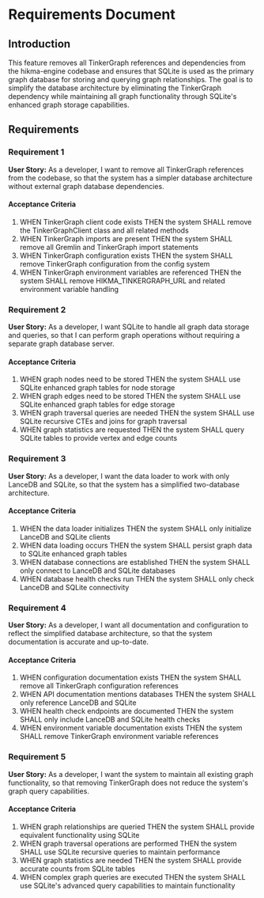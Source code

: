 # Requirements Document

## Introduction

This feature removes all TinkerGraph references and dependencies from the hikma-engine codebase and ensures that SQLite is used as the primary graph database for storing and querying graph relationships. The goal is to simplify the database architecture by eliminating the TinkerGraph dependency while maintaining all graph functionality through SQLite's enhanced graph storage capabilities.

## Requirements

### Requirement 1

**User Story:** As a developer, I want to remove all TinkerGraph references from the codebase, so that the system has a simpler database architecture without external graph database dependencies.

#### Acceptance Criteria

1. WHEN TinkerGraph client code exists THEN the system SHALL remove the TinkerGraphClient class and all related methods
2. WHEN TinkerGraph imports are present THEN the system SHALL remove all Gremlin and TinkerGraph import statements
3. WHEN TinkerGraph configuration exists THEN the system SHALL remove TinkerGraph configuration from the config system
4. WHEN TinkerGraph environment variables are referenced THEN the system SHALL remove HIKMA_TINKERGRAPH_URL and related environment variable handling

### Requirement 2

**User Story:** As a developer, I want SQLite to handle all graph data storage and queries, so that I can perform graph operations without requiring a separate graph database server.

#### Acceptance Criteria

1. WHEN graph nodes need to be stored THEN the system SHALL use SQLite enhanced graph tables for node storage
2. WHEN graph edges need to be stored THEN the system SHALL use SQLite enhanced graph tables for edge storage
3. WHEN graph traversal queries are needed THEN the system SHALL use SQLite recursive CTEs and joins for graph traversal
4. WHEN graph statistics are requested THEN the system SHALL query SQLite tables to provide vertex and edge counts

### Requirement 3

**User Story:** As a developer, I want the data loader to work with only LanceDB and SQLite, so that the system has a simplified two-database architecture.

#### Acceptance Criteria

1. WHEN the data loader initializes THEN the system SHALL only initialize LanceDB and SQLite clients
2. WHEN data loading occurs THEN the system SHALL persist graph data to SQLite enhanced graph tables
3. WHEN database connections are established THEN the system SHALL only connect to LanceDB and SQLite databases
4. WHEN database health checks run THEN the system SHALL only check LanceDB and SQLite connectivity

### Requirement 4

**User Story:** As a developer, I want all documentation and configuration to reflect the simplified database architecture, so that the system documentation is accurate and up-to-date.

#### Acceptance Criteria

1. WHEN configuration documentation exists THEN the system SHALL remove all TinkerGraph configuration references
2. WHEN API documentation mentions databases THEN the system SHALL only reference LanceDB and SQLite
3. WHEN health check endpoints are documented THEN the system SHALL only include LanceDB and SQLite health checks
4. WHEN environment variable documentation exists THEN the system SHALL remove TinkerGraph environment variable references

### Requirement 5

**User Story:** As a developer, I want the system to maintain all existing graph functionality, so that removing TinkerGraph does not reduce the system's graph query capabilities.

#### Acceptance Criteria

1. WHEN graph relationships are queried THEN the system SHALL provide equivalent functionality using SQLite
2. WHEN graph traversal operations are performed THEN the system SHALL use SQLite recursive queries to maintain performance
3. WHEN graph statistics are needed THEN the system SHALL provide accurate counts from SQLite tables
4. WHEN complex graph queries are executed THEN the system SHALL use SQLite's advanced query capabilities to maintain functionality

